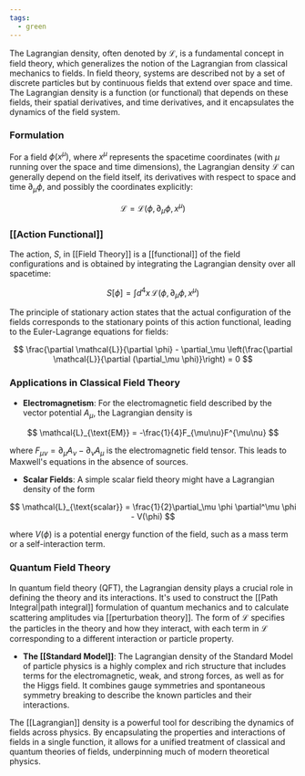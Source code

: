 ```yaml
---
tags:
  - green
---
```


The Lagrangian density, often denoted by $\mathcal{L}$, is a fundamental concept in field theory, which generalizes the notion of the Lagrangian from classical mechanics to fields. In field theory, systems are described not by a set of discrete particles but by continuous fields that extend over space and time. The Lagrangian density is a function (or functional) that depends on these fields, their spatial derivatives, and time derivatives, and it encapsulates the dynamics of the field system.

### Formulation

For a field $\phi(x^\mu)$, where $x^\mu$ represents the spacetime coordinates (with $\mu$ running over the space and time dimensions), the Lagrangian density $\mathcal{L}$ can generally depend on the field itself, its derivatives with respect to space and time $\partial_\mu \phi$, and possibly the coordinates explicitly:

$$
\mathcal{L} = \mathcal{L}(\phi, \partial_\mu \phi, x^\mu)
$$

### [[Action Functional]]

The action, $S$, in [[Field Theory]] is a [[functional]] of the field configurations and is obtained by integrating the Lagrangian density over all spacetime:

$$
S[\phi] = \int d^4x \, \mathcal{L}(\phi, \partial_\mu \phi, x^\mu)
$$

The principle of stationary action states that the actual configuration of the fields corresponds to the stationary points of this action functional, leading to the Euler-Lagrange equations for fields:

$$
\frac{\partial \mathcal{L}}{\partial \phi} - \partial_\mu \left(\frac{\partial \mathcal{L}}{\partial (\partial_\mu \phi)}\right) = 0
$$

### Applications in Classical Field Theory

- **Electromagnetism**: For the electromagnetic field described by the vector potential $A_\mu$, the Lagrangian density is

$$
\mathcal{L}_{\text{EM}} = -\frac{1}{4}F_{\mu\nu}F^{\mu\nu}
$$

where $F_{\mu\nu} = \partial_\mu A_\nu - \partial_\nu A_\mu$ is the electromagnetic field tensor. This leads to Maxwell's equations in the absence of sources.

- **Scalar Fields**: A simple scalar field theory might have a Lagrangian density of the form

$$
\mathcal{L}_{\text{scalar}} = \frac{1}{2}\partial_\mu \phi \partial^\mu \phi - V(\phi)
$$

where $V(\phi)$ is a potential energy function of the field, such as a mass term or a self-interaction term.

### Quantum Field Theory

In quantum field theory (QFT), the Lagrangian density plays a crucial role in defining the theory and its interactions. It's used to construct the [[Path Integral|path integral]] formulation of quantum mechanics and to calculate scattering amplitudes via [[perturbation theory]]. The form of $\mathcal{L}$ specifies the particles in the theory and how they interact, with each term in $\mathcal{L}$ corresponding to a different interaction or particle property.

- **The [[Standard Model]]**: The Lagrangian density of the Standard Model of particle physics is a highly complex and rich structure that includes terms for the electromagnetic, weak, and strong forces, as well as for the Higgs field. It combines gauge symmetries and spontaneous symmetry breaking to describe the known particles and their interactions.

The [[Lagrangian]] density is a powerful tool for describing the dynamics of fields across physics. By encapsulating the properties and interactions of fields in a single function, it allows for a unified treatment of classical and quantum theories of fields, underpinning much of modern theoretical physics.